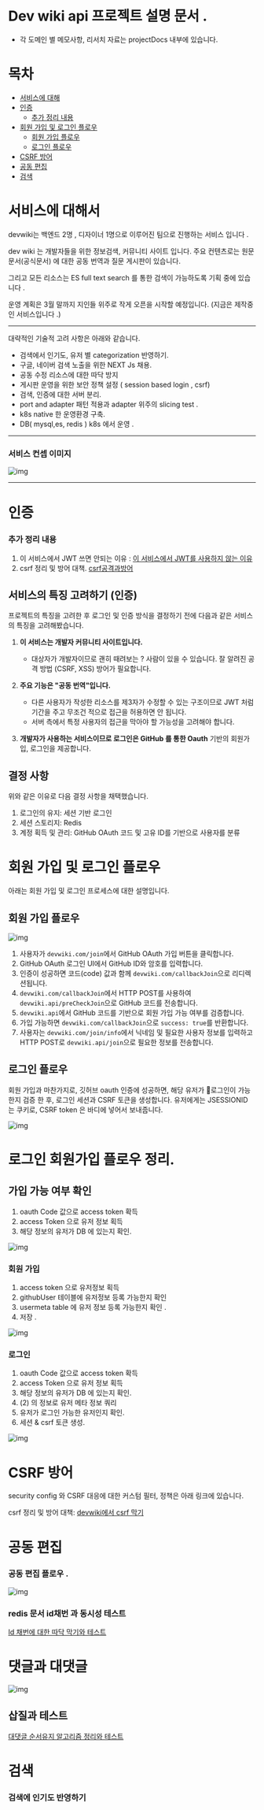 

# Dev wiki api 프로젝트 설명 문서 .

- 각 도메인 별 메모사항, 리서치 자료는 projectDocs 내부에 있습니다.


# 목차 

- [서비스에 대해](#서비스에-대해서)
- [인증](#인증)
   - [추가 정리 내용](#추가-정리-내용)
- [회원 가입 및 로그인 플로우](#회원-가입-및-로그인-플로우)
   - [회원 가입 플로우](#회원-가입-플로우)
   - [로그인 플로우](#로그인-플로우)
- [CSRF 방어](#CSRF-방어)
- [공동 편집](#공동-편집)
- [검색](#검색)


# 서비스에 대해서 

devwiki는 백엔드 2명 , 디자이너 1명으로 이루어진 팀으로 진행하는 서비스 입니다 .


dev wiki 는 개발자들을 위한 정보검색, 커뮤니티 사이트 입니다. 주요 컨텐츠로는 원문 문서(공식문서) 에 대한 공동 번역과 질문 게시판이 있습니다.

그리고 모든 리소스는 ES full text search 를 통한 검색이 가능하도록 기획 중에 있습니다 .

운영 계획은 3월 말까지 지인들 위주로 작게 오픈을 시작할 예정입니다. 
(지금은 제작중인 서비스입니다 .)

---

대략적인 기술적 고려 사항은 아래와 같습니다.

- 검색에서 인기도, 유저 별 categorization 반영하기.
- 구글, 네이버 검색 노출을 위한 NEXT Js 채용.
- 공동 수정 리소스에 대한 따닥 방지 
- 게시판 운영을 위한 보안 정책 설정 ( session based login , csrf)
- 검색, 인증에 대한 서버 분리. 
- port and adapter 패턴 적용과 adapter 위주의 slicing test .
- k8s native 한 운영환경 구축. 
- DB( mysql,es, redis ) k8s 에서 운영 . 


---

### 서비스 컨셉 이미지 

![img](/projectDocs/images/컨셉이미지.png)

----


# 인증

### 추가 정리 내용 

1. 이 서비스에서 JWT 쓰면 안되는 이유 : [이 서비스에서 JWT를 사용하지 않는 이유](/projectDocs/user_and_auth/whyDontUseJWT.md)
2. csrf 정리 및  방어 대책. [csrf공격과방어](/projectDocs/user_and_auth/CSRF공격과대응.md)


## 서비스의 특징 고려하기 (인증)

프로젝트의 특징을 고려한 후 로그인 및 인증 방식을 결정하기 전에 다음과 같은 서비스의 특징을 고려해봤습니다.

1. **이 서비스는 개발자 커뮤니티 사이트입니다.**
    - 대상자가 개발자이므로 괜히 때려보는 ? 사람이 있을 수 있습니다.  잘 알려진 공격 방법 (CSRF, XSS) 방어가 필요합니다.

2. **주요 기능은 "공동 번역"입니다.**
    - 다른 사용자가 작성한 리소스를 제3자가 수정할 수 있는 구조이므로 JWT 처럼 기간을 주고 무조건 적으로 접근을 허용하면 안 됩니다.
    - 서버 측에서 특정 사용자의 접근을 막아야 할 가능성을 고려해야 합니다.
    

3. **개발자가 사용하는 서비스이므로 로그인은 GitHub 를 통한 Oauth** 기반의 회원가입, 로그인을 제공합니다.

## 결정 사항

위와 같은 이유로 다음 결정 사항을 채택했습니다.

1. 로그인의 유지: 세션 기반 로그인
2. 세션 스토리지: Redis
3. 계정 획득 및 관리: GitHub OAuth 코드 및 고유 ID를 기반으로 사용자를 분류


# 회원 가입 및 로그인 플로우

아래는 회원 가입 및 로그인 프로세스에 대한 설명입니다.
## 회원 가입 플로우

![img](/projectDocs/images/회원가입.png)



1. 사용자가 `devwiki.com/join`에서 GitHub OAuth 가입 버튼을 클릭합니다.
2. GitHub OAuth 로그인 UI에서 GitHub ID와 암호를 입력합니다.
3. 인증이 성공하면 코드(code) 값과 함께 `devwiki.com/callbackJoin`으로 리디렉션됩니다.
4. `devwiki.com/callbackJoin`에서 HTTP POST를 사용하여 `devwiki.api/preCheckJoin`으로 GitHub 코드를 전송합니다.
5. `devwiki.api`에서 GitHub 코드를 기반으로 회원 가입 가능 여부를 검증합니다.
6. 가입 가능하면 `devwiki.com/callbackJoin`으로 `success: true`를 반환합니다.
7. 사용자는 `devwiki.com/join/info`에서 닉네임 및 필요한 사용자 정보를 입력하고 HTTP POST로 `devwiki.api/join`으로 필요한 정보를 전송합니다.

## 로그인 플로우

회원 가입과 마찬가지로, 깃허브 oauth 인증에 성공하면, 해당 유저가 로그인이 가능한지 검증 한 후, 로그인 세션과 CSRF 토큰을 생성합니다. 유저에게는 JSESSIONID 는 쿠키로, CSRF token 은 바디에 넣어서 보내줍니다.

![img](/projectDocs/images/로그인.png)


# 로그인 회원가입 플로우 정리.


## 가입 가능 여부 확인

1. oauth Code 값으로 access token 확득
2. access Token 으로 유저 정보 획득
3. 해당 정보의 유저가 DB 에 있는지 확인.




![img](/projectDocs/images/GithubUserJoinPreCheckService.png)


### 회원 가입

1. access token 으로 유저정보 획득
2. githubUser 테이블에 유저정보 등록 가능한지 확인
3. usermeta table 에 유저 정보 등록 가능한지 확인 .
4. 저장 .

![img](/projectDocs/images/GithubUserJoinService.png)

### 로그인
1. oauth Code 값으로 access token 확득
2. access Token 으로 유저 정보 획득
3. 해당 정보의 유저가 DB 에 있는지 확인.
4. (2) 의 정보로 유저 메타 정보 쿼리
5. 유저가 로그인 가능한 유저인지 확인.
6. 세션 & csrf 토큰 생성.

![img](/projectDocs/images/GithubLoginService.png)


# CSRF 방어

security config 와 CSRF 대응에 대한 커스텀 필터, 정책은 아래 링크에 있습니다. 

csrf 정리 및  방어 대책: [devwiki에서 csrf 막기](/projectDocs/user_and_auth/devwiki에서CSRF막기.md)

# 공동 편집

### 공동 편집 플로우 .
![img](/projectDocs/images/번역문서_수정_새버전_생성.png)


### redis 문서 id채번 과 동시성 테스트 
[Id 채번에 대한 따닥 막기와 테스트](/projectDocs/concurrency/공동수정_따닥_막기.md)

# 댓글과 대댓글

![img](/projectDocs/images/대댓글_완성_샘플.png)

## 삽질과 테스트 
[대댓글 순서유지 알고리즘 정리와 테스트 ](/projectDocs/comment/대댓글_구현.md)

# 검색

### 검색에 인기도 반영하기 

